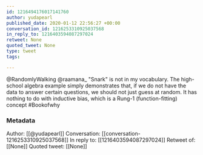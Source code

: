 ```yaml
---
id: 1216494176017141760
author: yudapearl
published_date: 2020-01-12 22:56:27 +00:00
conversation_id: 1216253310925037568
in_reply_to: 1216403594087297024
retweet: None
quoted_tweet: None
type: tweet
tags:

---
```


@RandomlyWalking @raamana_ "Snark" is not in my vocabulary. The high-school algebra example simply demonstrates that, if we do not have the data to answer certain questions, we should not just guess at random. It has nothing to do with inductive bias, which is a Rung-1 (function-fitting) concept #Bookofwhy

### Metadata

Author: [[@yudapearl]]
Conversation: [[conversation-1216253310925037568]]
In reply to: [[1216403594087297024]]
Retweet of: [[None]]
Quoted tweet: [[None]]
